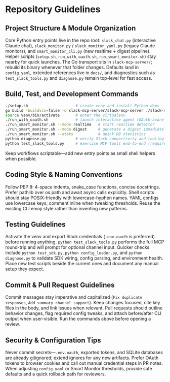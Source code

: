 # Repository Guidelines

## Project Structure & Module Organization
Core Python entry points live in the repo root: `slack_chat.py` (interactive Claude chat), `slack_monitor.py` / `slack_monitor_yaml.py` (legacy Claude monitors), and `smart_monitor_cli.py` (new realtime + digest pipeline). Helper scripts (`setup.sh`, `run_with_oauth.sh`, `run_smart_monitor.sh`) stay nearby for quick launches. The Go transport sits in `slack-mcp-server/`; rebuild its binary whenever that folder changes. Defaults land in `config.yaml`, extended references live in `docs/`, and diagnostics such as `test_slack_tools.py` and `diagnose.py` remain top-level for fast access.

## Build, Test, and Development Commands
```bash
./setup.sh                     # create venv and install Python deps
go build -buildvcs=false -o slack-mcp-server/slack-mcp-server ./slack-mcp-server/cmd/slack-mcp-server
source venv/bin/activate       # enter the virtualenv
./run_with_oauth.sh            # launch interactive agent (OAuth-aware wrapper)
./run_smart_monitor.sh --mode realtime   # start realtime detector
./run_smart_monitor.sh --mode digest     # generate a digest immediately
./run_smart_monitor.sh --stats           # quick DB statistics
python diagnose.py             # verify Slack connectivity and tooling
python test_slack_tools.py     # exercise MCP tools end-to-end (requires tokens)
```
Keep workflows scriptable—add new entry points as small shell helpers when possible.

## Coding Style & Naming Conventions
Follow PEP 8: 4-space indents, snake_case functions, concise docstrings. Prefer pathlib over os.path and await async calls explicitly. Shell scripts should stay POSIX-friendly with lowercase-hyphen names. YAML configs use lowercase keys; comment inline when tweaking thresholds. Reuse the existing CLI emoji style rather than inventing new patterns.

## Testing Guidelines
Activate the venv and export Slack credentials (`.env.oauth` is preferred) before running anything. `python test_slack_tools.py` performs the full MCP round-trip and will prompt for optional channel input. Quicker checks include `python test_sdk.py`, `python config_loader.py`, and `python diagnose.py` to validate SDK wiring, config parsing, and environment health. Place new test scripts beside the current ones and document any manual setup they expect.

## Commit & Pull Request Guidelines
Commit messages stay imperative and capitalized (`Fix duplicate responses`, `Add summary channel support`). Keep changes focused, cite key files in the body, and link issues when relevant. Pull requests should outline behavior changes, flag required config tweaks, and attach before/after CLI output when user-visible. Run the commands above before opening a review.

## Security & Configuration Tips
Never commit secrets—`.env.oauth`, exported tokens, and SQLite databases are already gitignored; extend ignores for any new artifacts. Prefer OAuth tokens to browser cookies and call out manual credential steps in PR notes. When adjusting `config.yaml` or Smart Monitor thresholds, provide safe defaults and a quick rollback path for reviewers.
